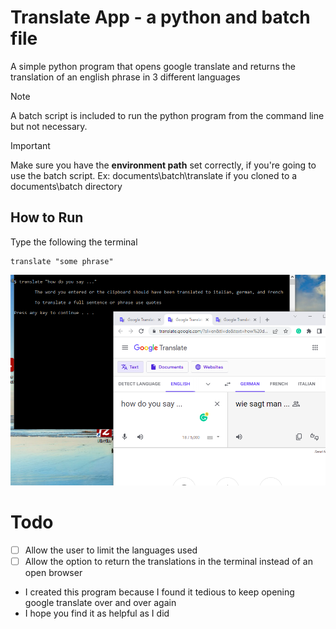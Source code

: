 
# Translate App - a python and batch file

A simple python program that opens google translate and returns the translation of an english phrase in 3 different languages

> [!NOTE]
> A batch script is included to run the python program from the command line but not necessary.

> [!IMPORTANT]
> Make sure you have the **environment path** set correctly, if you're going to use the batch script.
> Ex: documents\batch\translate if you cloned to a documents\batch directory

## How to Run

Type the following the terminal

```console
translate "some phrase"
```

![example](example/translate.png)

# Todo

- [ ] Allow the user to limit the languages used
- [ ] Allow the option to return the translations in the terminal instead of an open browser

* I created this program because I found it tedious to keep opening google translate over and over again
* I hope you find it as helpful as I did

